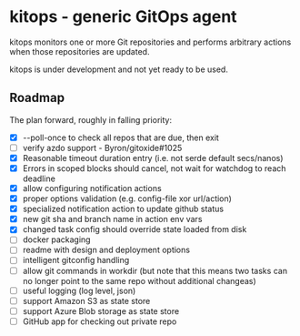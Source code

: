 # kitops - generic GitOps agent

kitops monitors one or more Git repositories and performs arbitrary actions when those repositories are updated.

kitops is under development and not yet ready to be used.

## Roadmap

The plan forward, roughly in falling priority:

- [x] --poll-once to check all repos that are due, then exit
- [ ] verify azdo support - Byron/gitoxide#1025
- [x] Reasonable timeout duration entry (i.e. not serde default secs/nanos)
- [x] Errors in scoped blocks should cancel, not wait for watchdog to reach deadline
- [x] allow configuring notification actions
- [x] proper options validation (e.g. config-file xor url/action)
- [x] specialized notification action to update github status
- [x] new git sha and branch name in action env vars
- [x] changed task config should override state loaded from disk
- [ ] docker packaging
- [ ] readme with design and deployment options
- [ ] intelligent gitconfig handling
- [ ] allow git commands in workdir (but note that this means two tasks can no longer point to the same repo without additional changeas)
- [ ] useful logging (log level, json)
- [ ] support Amazon S3 as state store
- [ ] support Azure Blob storage as state store
- [ ] GitHub app for checking out private repo
